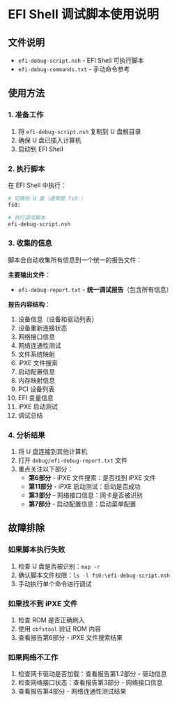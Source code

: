 # EFI Shell 调试脚本使用说明

## 文件说明
- `efi-debug-script.nsh` - EFI Shell 可执行脚本
- `efi-debug-commands.txt` - 手动命令参考

## 使用方法

### 1. 准备工作
1. 将 `efi-debug-script.nsh` 复制到 U 盘根目录
2. 确保 U 盘已插入计算机
3. 启动到 EFI Shell

### 2. 执行脚本
在 EFI Shell 中执行：
```bash
# 切换到 U 盘（通常是 fs0:）
fs0:

# 执行调试脚本
efi-debug-script.nsh
```

### 3. 收集的信息
脚本会自动收集所有信息到一个统一的报告文件：

**主要输出文件**：
- `efi-debug-report.txt` - **统一调试报告**（包含所有信息）

**报告内容结构**：
1. 设备信息（设备和驱动列表）
2. 设备重新连接状态
3. 网络接口信息
4. 网络连通性测试
5. 文件系统映射
6. iPXE 文件搜索
7. 启动配置信息
8. 内存映射信息
9. PCI 设备列表
10. EFI 变量信息
11. iPXE 启动测试
12. 调试总结

### 4. 分析结果
1. 将 U 盘连接到其他计算机
2. 打开 `debug/efi-debug-report.txt` 文件
3. 重点关注以下部分：
   - **第6部分** - iPXE 文件搜索：是否找到 iPXE 文件
   - **第11部分** - iPXE 启动测试：启动是否成功
   - **第3部分** - 网络接口信息：网卡是否被识别
   - **第7部分** - 启动配置信息：启动菜单配置

## 故障排除

### 如果脚本执行失败
1. 检查 U 盘是否被识别：`map -r`
2. 确认脚本文件权限：`ls -l fs0:\efi-debug-script.nsh`
3. 手动执行单个命令进行调试

### 如果找不到 iPXE 文件
1. 检查 ROM 是否正确刷入
2. 使用 `cbfstool` 验证 ROM 内容
3. 查看报告第6部分 - iPXE 文件搜索结果

### 如果网络不工作
1. 检查网卡驱动是否加载：查看报告第1.2部分 - 驱动信息
2. 检查网络接口状态：查看报告第3部分 - 网络接口信息
3. 查看报告第4部分 - 网络连通性测试结果

